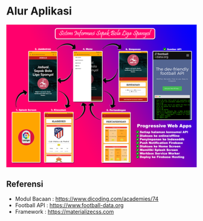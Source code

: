 # Alur Aplikasi
![](screenshot/JASBOLIS.png)

## Referensi
- Modul Bacaan	: https://www.dicoding.com/academies/74
- Football API	: https://www.football-data.org
- Framework	: https://materializecss.com